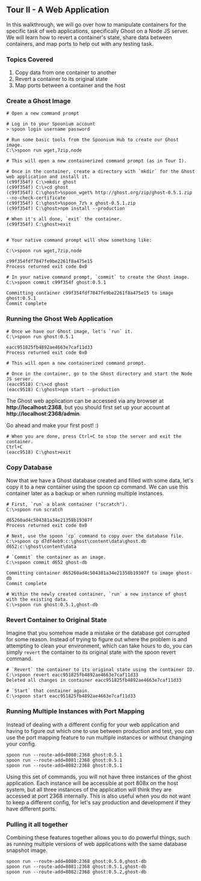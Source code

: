 ## Tour II - A Web Application

In this walkthrough, we will go over how to manipulate containers for the specific task of web applications, specifically Ghost on a Node JS server. We will learn how to revert a container's state, share data between containers, and map ports to help out with any testing task.

### Topics Covered

1. Copy data from one container to another
2. Revert a container to its original state
3. Map ports between a container and the host

### Create a Ghost Image

```
# Open a new command prompt
	
# Log in to your Spoonium account
> spoon login username password
```

```
# Run some basic tools from the Spoonium Hub to create our Ghost image.
C:\>spoon run wget,7zip,node

# This will open a new containerized command prompt (as in Tour I).
```

```
# Once in the container, create a directory with `mkdir` for the Ghost web application and install it.
(c99f354f) C:\>mkdir ghost
(c99f354f) C:\>cd ghost
(c99f354f) C:\ghost>%spoon_wget% http://ghost.org/zip/ghost-0.5.1.zip --no-check-certificate
(c99f354f) C:\ghost>%spoon_7z% x ghost-0.5.1.zip
(c99f354f) C:\ghost>npm install --production

# When it's all done, `exit` the container.
(c99f354f) C:\ghost>exit


# Your native command prompt will show something like:

C:\>spoon run wget,7zip,node

c99f354fdf7847fe9be2261f8a475e15
Process returned exit code 0x0
```

```
# In your native command prompt, `commit` to create the Ghost image.
C:\>spoon commit c99f354f ghost:0.5.1

Committing container c99f354fdf7847fe9be2261f8a475e15 to image ghost:0.5.1
Commit complete
```

### Running the Ghost Web Application

```
# Once we have our Ghost image, let's `run` it.
C:\>spoon run ghost:0.5.1

eacc951825fb4892ae4663e7caf11d33
Process returned exit code 0x0

# This will open a new containerized command prompt.
```

```
# Once in the container, go to the Ghost directory and start the Node JS server.
(eacc9518) C:\>cd ghost
(eacc9518) C:\ghost>npm start --production
```

The Ghost web application can be accessed via any browser at **http://localhost:2368**, but you should first set up your account at **http://localhost:2368/admin**.

Go ahead and make your first post! :)

```
# When you are done, press Ctrl+C to stop the server and exit the container.
Ctrl+C
(eacc9518) C:\ghost>exit
```

### Copy Database

Now that we have a Ghost database created and filled with some data, let's copy it to a new container using the spoon cp command. We can use this container later as a backup or when running multiple instances.

```
# First, `run` a blank container ("scratch").
C:\>spoon run scratch

d65260ad4c504381a34e21358b19307f
Process returned exit code 0x0
```

```
# Next, use the spoon `cp` command to copy over the database file.
C:\>spoon cp d7df4eb9:c:\ghost\content\data\ghost.db d652:c:\ghost\content\data

# `Commit` the container as an image.
C:\>spoon commit d652 ghost-db

Committing container d65260ad4c504381a34e21358b19307f to image ghost-db
Commit complete
```

```
# Within the newly created container, `run` a new instance of ghost with the existing data.
C:\>spoon run ghost:0.5.1,ghost-db
```

### Revert Container to Original State

Imagine that you somehow made a mistake or the database got corrupted for some reason. Instead of trying to figure out where the problem is and attempting to clean your environment, which can take hours to do, you can simply `revert` the container to its original state with the spoon revert command.

```
# `Revert` the container to its original state using the container ID.
C:\>spoon revert eacc951825fb4892ae4663e7caf11d33
Deleted all changes in container eacc951825fb4892ae4663e7caf11d33

# `Start` that container again.
C:\>spoon start eacc951825fb4892ae4663e7caf11d33
```

### Running Multiple Instances with Port Mapping

Instead of dealing with a different config for your web application and having to figure out which one to use between production and test, you can use the port mapping feature to run multiple instances or without changing your config.

```
spoon run --route-add=8080:2368 ghost:0.5.1
spoon run --route-add=8081:2368 ghost:0.5.1
spoon run --route-add=8082:2368 ghost:0.5.1
```

Using this set of commands, you will not have three instances of the ghost application. Each instance will be accessible at port 808x on the host system, but all three instances of the application will think they are accessed at port 2368 internally. This is also useful when you do not want to keep a different config, for let's say production and development if they have different ports.

### Pulling it all together

Combining these features together allows you to do powerful things, such as running multiple versions of web applications with the same database snapshot image.

```
spoon run --route-add=8080:2368 ghost:0.5.0,ghost-db
spoon run --route-add=8081:2368 ghost:0.5.1,ghost-db
spoon run --route-add=8082:2368 ghost:0.5.2,ghost-db
```
